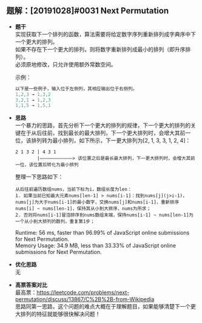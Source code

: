 ## 题解：[20191028]#0031 Next Permutation
- **题干**   
实现获取下一个排列的函数，算法需要将给定数字序列重新排列成字典序中下一个更大的排列。   
如果不存在下一个更大的排列，则将数字重新排列成最小的排列（即升序排列）。     
必须原地修改，只允许使用额外常数空间。    

  示例：   
  ```javascript
  以下是一些例子，输入位于左侧列，其相应输出位于右侧列。
  1,2,3 → 1,3,2
  3,2,1 → 1,2,3
  1,1,5 → 1,5,1
  ``` 
    
- **思路**   
一个暴力的思路，首先分析下一个更大的排列的规律，下一个更大的排列的关键在于从后往前，找到最长的最大排列，下一个更大排列时，会增大其前一位，该排列转为最小排列，如下所示，下一更大排列为[2, 1, 3, 3, 1, 2, 4]：   
  ```
  2 1 3 2 | 4 3 1
          |————————————> 该位置之后是最长最大排列，下一更大排列时，会增大其前一位，该位置后转化为最小排列
  ```  
  整理一下思路如下：   
  ```
  从后往前遍历数组nums，当前下标为i，数组长度为len：
  1. 如果当前已知最大元素nums[len-1] > nums[i-1]：找到nums[j](j>i-1)，nums[j]为大于nums[i-1]的最小数字，交换nums[j]和nums[i-1]，重新排序nums[i] ~ nums[len-1]，保持其从小到大排序，nums为所求；
  2. 否则将nums[i-1]冒泡排序到nums数组末端，保持nums[i-1] ~ nums[len-1]为一个从小到大排列的数列，重复第1步；   
  ```
  Runtime: 56 ms, faster than 96.99% of JavaScript online submissions for Next Permutation.   
  Memory Usage: 34.9 MB, less than 33.33% of JavaScript online submissions for Next Permutation.   

- **优化思路**   
无

- **高票答案对比**   
最高票：https://leetcode.com/problems/next-permutation/discuss/13867/C%2B%2B-from-Wikipedia    
思路同第一思路，这个问题的难点大概在于理解题目，如果能够清楚下一个更大排列的特征就能够很快解决问题！   